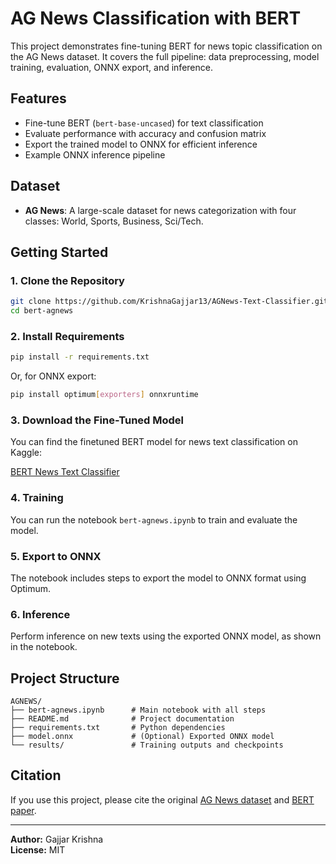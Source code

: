 # AG News Classification with BERT

This project demonstrates fine-tuning BERT for news topic classification on the AG News dataset. It covers the full pipeline: data preprocessing, model training, evaluation, ONNX export, and inference.

## Features

- Fine-tune BERT (`bert-base-uncased`) for text classification
- Evaluate performance with accuracy and confusion matrix
- Export the trained model to ONNX for efficient inference
- Example ONNX inference pipeline

## Dataset

- **AG News**: A large-scale dataset for news categorization with four classes: World, Sports, Business, Sci/Tech.

## Getting Started

### 1. Clone the Repository

```bash
git clone https://github.com/KrishnaGajjar13/AGNews-Text-Classifier.git
cd bert-agnews
```

### 2. Install Requirements

```bash
pip install -r requirements.txt
```

Or, for ONNX export:

```bash
pip install optimum[exporters] onnxruntime
```

### 3. Download the Fine-Tuned Model

You can find the finetuned BERT model for news text classification on Kaggle:

[BERT News Text Classifier](https://www.kaggle.com/models/krishnagajjar1311/bert-news-text-classifier)

### 4. Training

You can run the notebook `bert-agnews.ipynb` to train and evaluate the model.

### 5. Export to ONNX

The notebook includes steps to export the model to ONNX format using Optimum.

### 6. Inference

Perform inference on new texts using the exported ONNX model, as shown in the notebook.

## Project Structure

```
AGNEWS/
├── bert-agnews.ipynb      # Main notebook with all steps
├── README.md              # Project documentation
├── requirements.txt       # Python dependencies
├── model.onnx             # (Optional) Exported ONNX model
└── results/               # Training outputs and checkpoints
```

## Citation

If you use this project, please cite the original [AG News dataset](https://www.di.unipi.it/~gulli/AG_corpus_of_news_articles.html) and [BERT paper](https://arxiv.org/abs/1810.04805).

---

**Author:** Gajjar Krishna  
**License:** MIT
